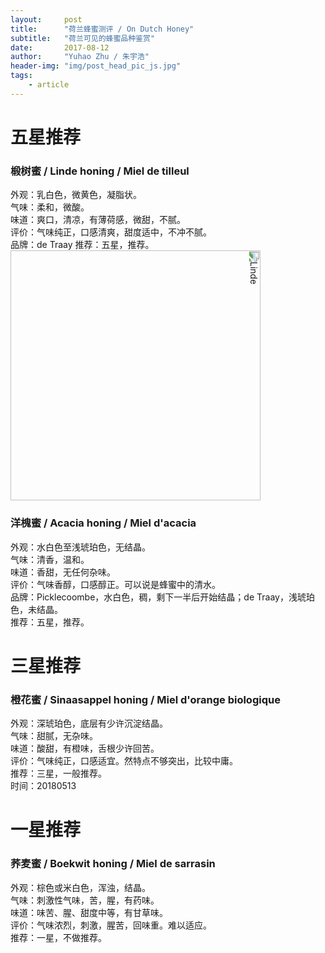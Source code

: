```yaml
---
layout:     post
title:      "荷兰蜂蜜测评 / On Dutch Honey"
subtitle:   "荷兰可见的蜂蜜品种鉴赏"
date:       2017-08-12
author:     "Yuhao Zhu / 朱宇浩"
header-img: "img/post_head_pic_js.jpg"
tags:
    - article
---
```



# 五星推荐
### 椴树蜜 / Linde honing / Miel de tilleul 

外观：乳白色，微黄色，凝脂状。<br>
气味：柔和，微酸。<br>
味道：爽口，清凉，有薄荷感，微甜，不腻。<br>
评价：气味纯正，口感清爽，甜度适中，不冲不腻。<br>
品牌：de Traay
推荐：五星，推荐。
<img src="{{site.url}}/img/posts/IMG_1480_Linde.JPG" alt="Linde" style="width: 400px; transform:rotate(90deg);">

### 洋槐蜜 / Acacia honing / Miel d'acacia 

外观：水白色至浅琥珀色，无结晶。<br>
气味：清香，温和。<br>
味道：香甜，无任何杂味。<br>
评价：气味香醇，口感醇正。可以说是蜂蜜中的清水。<br>
品牌：Picklecoombe，水白色，稠，剩下一半后开始结晶；de Traay，浅琥珀色，未结晶。<br>
推荐：五星，推荐。

# 三星推荐
### 橙花蜜 / Sinaasappel honing / Miel d'orange biologique

外观：深琥珀色，底层有少许沉淀结晶。<br>
气味：甜腻，无杂味。<br>
味道：酸甜，有橙味，舌根少许回苦。<br>
评价：气味纯正，口感适宜。然特点不够突出，比较中庸。<br>
推荐：三星，一般推荐。<br>
时间：20180513

# 一星推荐
### 荞麦蜜 / Boekwit honing / Miel de sarrasin

外观：棕色或米白色，浑浊，结晶。<br>
气味：刺激性气味，苦，腥，有药味。<br>
味道：味苦、腥、甜度中等，有甘草味。<br>
评价：气味浓烈，刺激，腥苦，回味重。难以适应。<br>
推荐：一星，不做推荐。